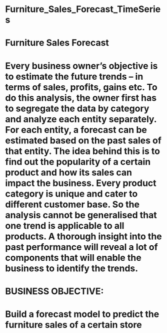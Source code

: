 # Furniture_Sales_Forecast_TimeSeries
# Furniture Sales Forecast
# Every business owner’s objective is to estimate the future trends – in terms of sales, profits, gains etc. To do this analysis, the owner first has to segregate the data by category and analyze each entity separately. For each entity, a forecast can be estimated based on the past sales of that entity. The idea behind this is to find out the popularity of a certain product and how its sales can impact the business. Every product category is unique and cater to different customer base. So the analysis cannot be generalised that one trend is applicable to all products. A thorough insight into the past performance will reveal a lot of components that will enable the business to identify the trends.

# BUSINESS OBJECTIVE:
# Build a forecast model to predict the furniture sales of a certain store
